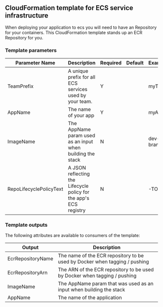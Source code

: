 ## CloudFormation template for ECS service infrastructure

When deploying your application to ecs you will need to have an Repository for your containers. 
This CloudFormation template stands up an ECR Repository for you.

### Template parameters

| Parameter Name          | Description                                                                                                                          | Required | Default | Example    |
|-------------------------|--------------------------------------------------------------------------------------------------------------------------------------|----------|---------|------------|
| TeamPrefix              | A unique prefix for all ECS services used by your team.                                                                              | Y        |         | myTeam     |
| AppName                 | The name of your app                                                                                                                 | Y        |         | myApp      |
| ImageName               | The AppName param used as an input when building the stack                                                                           | N        |         | dev-branch |
| RepoLifecyclePolicyText | A JSON reflecting the Lifecycle policy for the app's ECS registry                                                                    | N        |         | -TODO-     |


### Template outputs

The following attributes are available to consumers of the template:

| Output                       | Description                                                                |
|------------------------------|----------------------------------------------------------------------------|
| EcrRepositoryName            | The name of the ECR repository to be used by Docker when tagging / pushing |
| EcrRepositoryArn             | The ARN of the ECR repository to be used by Docker when tagging / pushing  |
| ImageName                    | The AppName param that was used as an input when building the stack        |
| AppName                      | The name of the application                                                |

